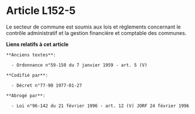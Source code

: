# Article L152-5

Le secteur de commune est soumis aux lois et règlements concernant le contrôle administratif et la gestion financière et
comptable des communes.

**Liens relatifs à cet article**

	**Anciens textes**:

	  - Ordonnance n°59-150 du 7 janvier 1959 - art. 5 (V)

	**Codifié par**:

	  - Décret n°77-90 1977-01-27

	**Abrogé par**:

	  - Loi n°96-142 du 21 février 1996 - art. 12 (V) JORF 24 février 1996
